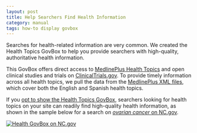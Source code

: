 ```yaml
---
layout: post
title: Help Searchers Find Health Information
category: manual
tags: how-to display govbox
---
```


Searches for health-related information are very common. We created the Health Topics GovBox to help you provide searchers with high-quality, authoritative health information.

This GovBox offers direct access to [MedlinePlus Health Topics](http://www.nlm.nih.gov/medlineplus/healthtopics.html) and open clinical studies and trials on [ClinicalTrials.gov](http://clinicaltrials.gov). To provide timely information across all health topics, we pull the data from the [MedlinePlus XML files](http://www.nlm.nih.gov/medlineplus/xml.html), which cover both the English and Spanish health topics.

If you [opt to show the Health Topics GovBox](/manual/display-overview.html), searchers looking for health topics on your site can readily find high-quality health information, as shown in the sample below for a search on [*ovarian cancer* on NC.gov](http://search.usa.gov/search?affiliate=nc.gov&query=ovarian+cancer&m=true).

[![Health GovBox on NC.gov](https://9fddeb862c037f6d2190-f1564c64756a8cfee25b6b19953b1d23.ssl.cf2.rackcdn.com/govbox-health.png "Health GovBox on NC.gov")](http://search.usa.gov/search?affiliate=nc.gov&query=ovarian+cancer&m=true)